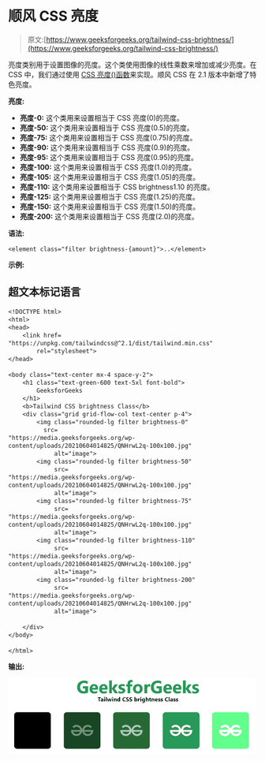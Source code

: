 # 顺风 CSS 亮度

> 原文:[https://www.geeksforgeeks.org/tailwind-css-brightness/](https://www.geeksforgeeks.org/tailwind-css-brightness/)

亮度类别用于设置图像的亮度。这个类使用图像的线性乘数来增加或减少亮度。在 CSS 中，我们通过使用 [CSS 亮度()函数](https://www.geeksforgeeks.org/css-brightness-function/)来实现。顺风 CSS 在 2.1 版本中新增了特色亮度。

**亮度:**

*   **亮度-0:** 这个类用来设置相当于 CSS 亮度(0)的亮度。
*   **亮度-50:** 这个类用来设置相当于 CSS 亮度(0.5)的亮度。
*   **亮度-75:** 这个类用来设置相当于 CSS 亮度(0.75)的亮度。
*   **亮度-90:** 这个类用来设置相当于 CSS 亮度(0.9)的亮度。
*   **亮度-95:** 这个类用来设置相当于 CSS 亮度(0.95)的亮度。
*   **亮度-100:** 这个类用来设置相当于 CSS 亮度(1.0)的亮度。
*   **亮度-105:** 这个类用来设置相当于 CSS 亮度(1.05)的亮度。
*   **亮度-110:** 这个类用来设置相当于 CSS brightness1.10 的亮度。
*   **亮度-125:** 这个类用来设置相当于 CSS 亮度(1.25)的亮度。
*   **亮度-150:** 这个类用来设置相当于 CSS 亮度(1.50)的亮度。
*   **亮度-200:** 这个类用来设置相当于 CSS 亮度(2.0)的亮度。

**语法:**

```
<element class="filter brightness-{amount}">..</element>
```

**示例:**

## 超文本标记语言

```
<!DOCTYPE html>
<html>
<head>
    <link href=
"https://unpkg.com/tailwindcss@^2.1/dist/tailwind.min.css"
        rel="stylesheet">
</head>

<body class="text-center mx-4 space-y-2">
    <h1 class="text-green-600 text-5xl font-bold">
        GeeksforGeeks
    </h1>
    <b>Tailwind CSS brightness Class</b>
    <div class="grid grid-flow-col text-center p-4">
        <img class="rounded-lg filter brightness-0" 
          src=
"https://media.geeksforgeeks.org/wp-content/uploads/20210604014825/QNHrwL2q-100x100.jpg" 
             alt="image">
        <img class="rounded-lg filter brightness-50" 
             src=
"https://media.geeksforgeeks.org/wp-content/uploads/20210604014825/QNHrwL2q-100x100.jpg" 
             alt="image">
        <img class="rounded-lg filter brightness-75" 
             src=
"https://media.geeksforgeeks.org/wp-content/uploads/20210604014825/QNHrwL2q-100x100.jpg" 
             alt="image">
        <img class="rounded-lg filter brightness-110" 
             src=
"https://media.geeksforgeeks.org/wp-content/uploads/20210604014825/QNHrwL2q-100x100.jpg" 
             alt="image">
        <img class="rounded-lg filter brightness-200" 
             src=
"https://media.geeksforgeeks.org/wp-content/uploads/20210604014825/QNHrwL2q-100x100.jpg" 
             alt="image">

    </div>
</body>

</html>
```

**输出:**

![](img/6d74d926626c0898357e523026f8fed8.png)